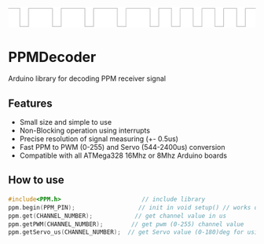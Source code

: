 ![PROJECT_PHOTO](https://github.com/VICLER/PPMDecoder/blob/master/ppm_img.PNG)
# PPMDecoder
 Arduino library for decoding PPM receiver signal

## Features
- Small size and simple to use
- Non-Blocking operation using interrupts
- Precise resolution of signal measuring (+- 0.5us)
- Fast PPM to PWM (0-255) and Servo (544-2400us) conversion
- Compatible with all ATMega328 16Mhz or 8Mhz Arduino boards

## How to use
```C++
#include<PPM.h>                       // include library
ppm.begin(PPM_PIN);                  // init in void setup() // works only with pin 2(PD2) or pin 3(PD3)
ppm.get(CHANNEL_NUMBER);            // get channel value in us 
ppm.getPWM(CHANNEL_NUMBER);        // get pwm (0-255) channel value
ppm.getServo_us(CHANNEL_NUMBER);  // get Servo value (0-180)deg for using with Servo.writeMicroseconds() in range (544-2400)us
```